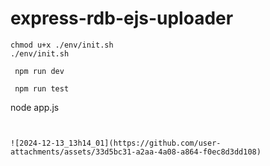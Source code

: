 # express-rdb-ejs-uploader

``` 
chmod u+x ./env/init.sh 
./env/init.sh 
```

```
 npm run dev
```

```
 npm run test
```
node app.js
```


![2024-12-13_13h14_01](https://github.com/user-attachments/assets/33d5bc31-a2aa-4a08-a864-f0ec8d3dd108)
